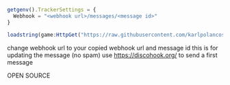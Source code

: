 ```js
getgenv().TrackerSettings = {
  Webhook = "<webhook url>/messages/<message id>"
}

loadstring(game:HttpGet("https://raw.githubusercontent.com/karlpolancos/adstatstracker/main/main.lua"))()
```

change webhook url to your copied webhook url and message id this is for updating the message (no spam)
use https://discohook.org/ to send a first message

OPEN SOURCE

